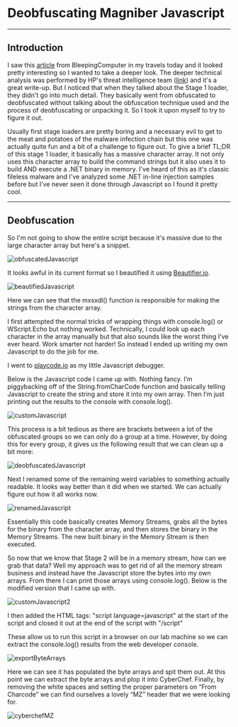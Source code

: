 # Deobfuscating Magniber Javascript
---
## Introduction
I saw this [article](https://www.bleepingcomputer.com/news/security/magniber-ransomware-now-infects-windows-users-via-javascript-files/) from BleepingComputer in my travels today and it looked pretty interesting so I wanted to take a deeper look. The deeper technical analysis was performed by HP's threat intelligence team ([link](https://threatresearch.ext.hp.com/magniber-ransomware-switches-to-javascript-targeting-home-users-with-fake-software-updates/)) and it's a great write-up. But I noticed that when they talked about the Stage 1 loader, they didn't go into much detail. They basically went from obfuscated to deobfuscated without talking about the obfuscation technique used and the process of deobfuscating or unpacking it. So I took it upon myself to try to figure it out.

Usually first stage loaders are pretty boring and a necessary evil to get to the meat and potatoes of the malware infection chain but this one was actually quite fun and a bit of a challenge to figure out. To give a brief TL;DR of this stage 1 loader, it basically has a massive character array. It not only uses this character array to build the command strings but it also uses it to build AND execute a .NET binary in memory. I've heard of this as it's classic fileless malware and I've analyzed some .NET in-line injection samples before but I've never seen it done through Javascript so I found it pretty cool.

---

## Deobfuscation

So I'm not going to show the entire script because it's massive due to the large character array but here's a snippet.

![obfuscatedJavascript](Pictures/obfuscatedJavascript.png)

It looks awful in its current format so I beautified it using [Beautifier.io](https://beautifier.io). 

![beautifiedJavascript](Pictures/beautifiedJavascript.png)

Here we can see that the mxsxdl() function is responsible for making the strings from the character array.

I first attempted the normal tricks of wrapping things with console.log() or WScript.Echo but nothing worked. Technically, I could look up each character in the array manually but that also sounds like the worst thing I've ever heard. Work smarter not harder! So instead I ended up writing my own Javascript to do the job for me.

I went to [playcode.io](https://playcode.io) as my little Javascript debugger.

Below is the Javascript code I came up with. Nothing fancy. I’m piggybacking off of the String.fromCharCode function and basically telling Javascript to create the string and store it into my own array. Then I’m just printing out the results to the console with console.log().

![customJavascript](Pictures/customJavascript.png)

This process is a bit tedious as there are brackets between a lot of the obfuscated groups so we can only do a group at a time. However, by doing this for every group, it gives us the following result that we can clean up a bit more:

![deobfuscatedJavascript](Pictures/deobfuscatedJavascript.png)

Next I renamed some of the remaining weird variables to something actually readable. It looks way better than it did when we started. We can actually figure out how it all works now.

![renamedJavascript](Pictures/renamedJavascript.png)

Essentially this code basically creates Memory Streams, grabs all the bytes for the binary from the character array, and then stores the binary in the Memory Streams. The new built binary in the Memory Stream is then executed.

So now that we know that Stage 2 will be in a memory stream, how can we grab that data? Well my approach was to get rid of all the memory stream business and instead have the Javascript store the bytes into my own arrays. From there I can print those arrays using console.log(). Below is the modified version that I came up with.

![customJavascript2](Pictures/customJavascript2.png)

I then added the HTML tags: "script language=javascript" at the start of the script and closed it out at the end of the script with "/script"

These allow us to run this script in a browser on our lab machine so we can extract the console.log() results from the web developer console.

![exportByteArrays](Pictures/exportByteArrays.png)

Here we can see it has populated the byte arrays and spit them out. At this point we can extract the byte arrays and plop it into CyberChef. Finally, by removing the white spaces and setting the proper parameters on “From Charcode” we can find ourselves a lovely “MZ” header that we were looking for.

![cyberchefMZ](Pictures/cyberchefMZ.png)
